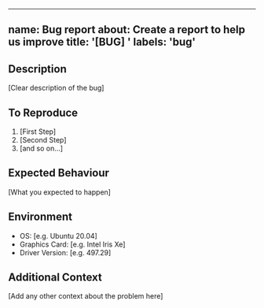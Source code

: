 --------------------------------------------------------------------------------
name: Bug report
about: Create a report to help us improve
title: '[BUG] '
labels: 'bug'
--------------------------------------------------------------------------------

## Description
[Clear description of the bug]

## To Reproduce
1. [First Step]
2. [Second Step]
3. [and so on...]

## Expected Behaviour
[What you expected to happen]

## Environment
- OS: [e.g. Ubuntu 20.04]
- Graphics Card: [e.g. Intel Iris Xe]
- Driver Version: [e.g. 497.29]

## Additional Context
[Add any other context about the problem here]